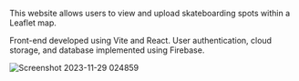 This website allows users to view and upload skateboarding spots within a Leaflet map.

Front-end developed using Vite and React. User authentication, cloud storage, and database implemented using Firebase.

![Screenshot 2023-11-29 024859](https://github.com/johnson4500/spot-seeker/assets/133929633/99396362-3817-40cb-84ba-8c20c4af9d0f)
